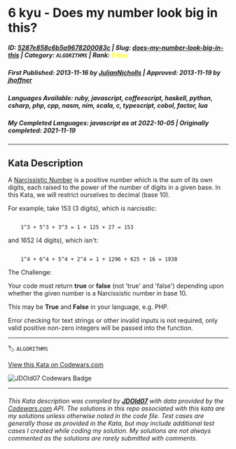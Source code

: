 # 6 kyu - Does my number look big in this?

##### **ID**: [5287e858c6b5a9678200083c](https://www.codewars.com/kata/5287e858c6b5a9678200083c) | **Slug**: [does-my-number-look-big-in-this](https://www.codewars.com/kata/5287e858c6b5a9678200083c) | **Category**: `ALGORITHMS` | **Rank**: <span style="color:yellow">6 kyu</span>

##### **First Published**: 2013-11-16 ***by*** [JulianNicholls](https://www.codewars.com/users/JulianNicholls) | **Approved**: 2013-11-19 ***by*** [jhoffner](https://www.codewars.com/users/jhoffner)

##### **Languages Available**: ruby, javascript, coffeescript, haskell, python, csharp, php, cpp, nasm, nim, scala, c, typescript, cobol, factor, lua

##### **My Completed Languages**: javascript ***as at*** 2022-10-05 | **Originally completed**: 2021-11-19

---

## Kata Description


A [Narcissistic Number](https://en.wikipedia.org/wiki/Narcissistic_number) is a positive number which is the sum of its own digits, each raised to the power of the number of digits in a given base. In this Kata, we will restrict ourselves to decimal (base 10).



For example, take 153 (3 digits), which is narcisstic:

```

    1^3 + 5^3 + 3^3 = 1 + 125 + 27 = 153

```

and 1652 (4 digits), which isn't:

```

    1^4 + 6^4 + 5^4 + 2^4 = 1 + 1296 + 625 + 16 = 1938

```



The Challenge:



Your code must return **true** or **false** (not 'true' and 'false') depending upon whether the given number is a Narcissistic number in base 10. 

This may be **True** and **False** in your language, e.g. PHP. 



Error checking for text strings or other invalid inputs is not required, only valid positive non-zero integers will be passed into the function. 



---


🏷 `ALGORITHMS`


[View this Kata on Codewars.com](https://www.codewars.com/kata/5287e858c6b5a9678200083c)

![](https://www.codewars.com/users/jdold07/badges/large "JDOld07 Codewars Badge")

---

###### *This Kata description was compiled by [**JDOld07**](https://tpstech.dev) with data provided by the [Codewars.com](https://www.codewars.com) API.  The solutions in this repo associated with this kata are my solutions unless otherwise noted in the code file.  Test cases are generally those as provided in the Kata, but may include additional test cases I created while coding my solution.  My solutions are not always commented as the solutions are rarely submitted with comments.*
